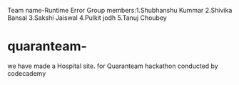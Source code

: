 Team name-Runtime Error
Group members:1.Shubhanshu Kummar
2.Shivika Bansal
3.Sakshi Jaiswal
4.Pulkit jodh
5.Tanuj Choubey



# quaranteam-
we have made a Hospital site. for Quaranteam hackathon  conducted by codecademy


